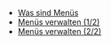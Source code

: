 
  - [Was sind Menüs](./01_what_are_menus.md) 
  - [Menüs verwalten (1/2)](./02_manage_1.md) 
  - [Menüs verwalten (2/2)](./02_manage_2.md) 
